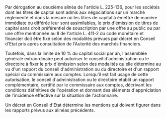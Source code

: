 Par dérogation au deuxième alinéa de l'article L. 225-136, pour les sociétés dont les titres de capital sont admis aux négociations sur un marché réglementé et dans la mesure où les titres de capital à émettre de manière immédiate ou différée leur sont assimilables, le prix d'émission de titres de capital sans droit préférentiel de souscription par une offre au public ou par une offre mentionnée au II de l'article L. 411-2 du code monétaire et financier doit être fixé selon des modalités prévues par décret en Conseil d'Etat pris après consultation de l'Autorité des marchés financiers.

Toutefois, dans la limite de 10 % du capital social par an, l'assemblée générale extraordinaire peut autoriser le conseil d'administration ou le directoire à fixer le prix d'émission selon des modalités qu'elle détermine au vu d'un rapport du conseil d'administration ou du directoire et d'un rapport spécial du commissaire aux comptes. Lorsqu'il est fait usage de cette autorisation, le conseil d'administration ou le directoire établit un rapport complémentaire, certifié par le commissaire aux comptes, décrivant les conditions définitives de l'opération et donnant des éléments d'appréciation de l'incidence effective sur la situation de l'actionnaire.

Un décret en Conseil d'Etat détermine les mentions qui doivent figurer dans les rapports prévus aux alinéas précédents.
